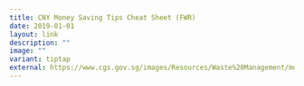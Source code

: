 ```yaml
---
title: CNY Money Saving Tips Cheat Sheet (FWR)
date: 2019-01-01
layout: link
description: ""
image: ""
variant: tiptap
external: https://www.cgs.gov.sg/images/Resources/Waste%20Management/money_saving_tips_cheat_sheet_v1_fa_01.jpg
---
```

